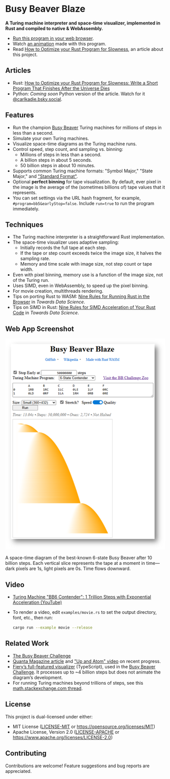 # Busy Beaver Blaze

**A Turing machine interpreter and space-time visualizer, implemented in Rust and compiled to native & WebAssembly.**

- [Run this program in your web browser](https://carlkcarlk.github.io/busy_beaver_blaze/).
- Watch [an animation](https://www.youtube.com/watch?v=qYi5_mNLppY) made with this program.
- Read [How to Optimize your Rust Program for Slowness](https://medium.com/@carlmkadie/how-to-optimize-your-rust-program-for-slowness-eb2c1a64d184), an article about this project.

## Articles

- Rust: [How to Optimize your Rust Program for Slowness: Write a Short Program That Finishes After the Universe Dies](https://medium.com/@carlmkadie/how-to-optimize-your-rust-program-for-slowness-eb2c1a64d184)
- Python: *Coming soon*  Python version of the article. Watch for it [@carlkadie.bsky.social](https://bsky.app/profile/carlkadie.bsky.social).

## Features

- Run the champion [Busy Beaver](https://en.wikipedia.org/wiki/Busy_beaver) Turing machines for millions of steps in less than a second.
- Simulate your own Turing machines.
- Visualize space-time diagrams as the Turing machine runs.
- Control speed, step count, and sampling vs. binning:
  - Millions of steps in less than a second.
  - A billion steps in about 5 seconds.
  - 50 billion steps in about 10 minutes.
- Supports common Turing machine formats: "Symbol Major," "State Major," and ["Standard Format"](https://discuss.bbchallenge.org/t/standard-tm-text-format/60).
- Optional **perfect binning** for tape visualization. By default, ever pixel in the image is the average of the (sometimes billions of) tape values that it represents.
- You can set settings via the URL hash fragment, for example, `#program=bb5&earlyStop=false`. Include `run=true` to run the program immediately.

## Techniques

- The Turing machine interpreter is a straightforward Rust implementation.
- The space-time visualizer uses adaptive sampling:
  - Initially records the full tape at each step.
  - If the tape or step count exceeds twice the image size, it halves the sampling rate.
  - Memory and time scale with image size, not step count or tape width.
- Even with pixel binning, memory use is a function
of the image size, not of the Turing run.
- Uses SIMD, even in WebAssembly, to speed up the pixel binning.
- For movie creation, multithreads rendering.
- Tips on porting Rust to WASM: [Nine Rules for Running Rust in the Browser](https://medium.com/towards-data-science/nine-rules-for-running-rust-in-the-browser-8228353649d1) in *Towards Data Science*.
- Tips on SIMD in Rust: [Nine Rules for SIMD Acceleration of Your Rust Code](https://www.youtube.com/watch?v=IBcJ2vRHGAY) in *Towards Data Science*.

## Web App Screenshot

![Busy Beaver Space-Time Diagram](Screenshot.png)

A space-time diagram of the best-known 6-state Busy Beaver after 10 billion steps. Each vertical slice represents the tape at a moment in time—dark pixels are 1s, light pixels are 0s. Time flows downward.

## Video

- [Turing Machine "BB6 Contender": 1 Trillion Steps with Exponential Acceleration (YouTube)](https://www.youtube.com/watch?v=IBcJ2vRHGAY)
- To render a video, edit `examples/movie.rs` to set the output directory, font, etc., then run:

  ```bash
  cargo run --example movie --release
  ```

## Related Work

- [The Busy Beaver Challenge](https://bbchallenge.org)
- [Quanta Magazine article](https://www.quantamagazine.org/amateur-mathematicians-find-fifth-busy-beaver-turing-machine-20240702/) and ["Up and Atom" video](https://www.youtube.com/watch?v=pQWFSj1CXeg&t=977s) on recent progress.
- [Fiery’s full-featured visualizer](https://fiery.pages.dev/turing/1RB1LC_0RD0RB_1RA0LC_1LD1RA) (TypeScript), used in the [Busy Beaver Challenge](https://bbchallenge.org/). It processes up to ~4 billion steps but does not animate the diagram’s development.
- For running Turing machines beyond trillions of steps, see this [math.stackexchange.com thread](https://math.stackexchange.com/questions/1202334/how-was-the-busy-beaver-candidate-fReador-6-states-calculated).

## License

This project is dual-licensed under either:

- MIT License ([LICENSE-MIT](LICENSE-MIT) or <https://opensource.org/licenses/MIT>)
- Apache License, Version 2.0 ([LICENSE-APACHE](LICENSE-APACHE) or <https://www.apache.org/licenses/LICENSE-2.0>)

## Contributing

Contributions are welcome! Feature suggestions and bug reports are appreciated.
